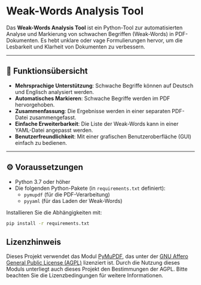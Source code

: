 # Weak-Words Analysis Tool

Das **Weak-Words Analysis Tool** ist ein Python-Tool zur automatisierten Analyse und Markierung von schwachen Begriffen (Weak-Words) in PDF-Dokumenten. Es hebt unklare oder vage Formulierungen hervor, um die Lesbarkeit und Klarheit von Dokumenten zu verbessern.

---

## 📜 Funktionsübersicht

- **Mehrsprachige Unterstützung**: Schwache Begriffe können auf Deutsch und Englisch analysiert werden.
- **Automatisches Markieren**: Schwache Begriffe werden im PDF hervorgehoben.
- **Zusammenfassung**: Die Ergebnisse werden in einer separaten PDF-Datei zusammengefasst.
- **Einfache Erweiterbarkeit**: Die Liste der Weak-Words kann in einer YAML-Datei angepasst werden.
- **Benutzerfreundlichkeit**: Mit einer grafischen Benutzeroberfläche (GUI) einfach zu bedienen.

---

## ⚙️ Voraussetzungen

- Python 3.7 oder höher
- Die folgenden Python-Pakete (in `requirements.txt` definiert):
  - `pymupdf` (für die PDF-Verarbeitung)
  - `pyyaml` (für das Laden der Weak-Words)

Installieren Sie die Abhängigkeiten mit:
```bash
pip install -r requirements.txt
```
## Lizenzhinweis

Dieses Projekt verwendet das Modul [PyMuPDF](https://pymupdf.readthedocs.io/), das unter der [GNU Affero General Public License (AGPL)](https://www.gnu.org/licenses/agpl-3.0.de.html) lizenziert ist. Durch die Nutzung dieses Moduls unterliegt auch dieses Projekt den Bestimmungen der AGPL. Bitte beachten Sie die Lizenzbedingungen für weitere Informationen.
